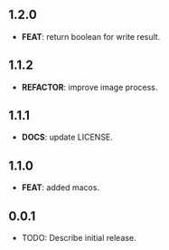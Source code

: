 ## 1.2.0

 - **FEAT**: return boolean for write result.

## 1.1.2

 - **REFACTOR**: improve image process.

## 1.1.1

 - **DOCS**: update LICENSE.

## 1.1.0

 - **FEAT**: added macos.

## 0.0.1

* TODO: Describe initial release.
